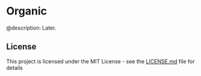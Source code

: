 # Organic

@description: Later.

## License

This project is licensed under the MIT License - see the [LICENSE.md](LICENSE.md) file for details